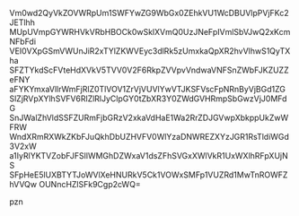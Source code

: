 Vm0wd2QyVkZOVWRpUm1SWFYwZG9WbGx0ZEhkVU1WcDBUVlpPVjFKc2JETlhh
MUpUVmpGYWRHVkVRbHBOCk0wSklXVmQ0UzJNeFpIVmlSbVJwQ2xKcmNFbFdi
VEI0VXpGSmVWUnJiR2xTYlZKWVEyc3dlRk5zUmxkaQpXR2hvVlhwS1QyTXha
SFZTYkdScFVteHdXVkV5TVV0V2F6RkpZVVpvVndwaVNFSnZWbFJKZUZZeFNY
aFYKYmxaVllrWmFjRlZ0TlVOV1ZrVjVUVlYwVTJKSFVscFpNRnByVjBGd1ZG
SlZjRVpXYlhSVFV6RlZlRlJyClpGY0tZbXR3Y0ZWdGVHRmpSbGwzVjJ0MFdG
SnJWalZhVldSSFZURmFjbGRzV2xkaVdHaE1Wa2RrZDJGVwpXbkppUkZwWFRW
WndXRmRXWkZKbFJuQkhDbUZHVFV0WlYzaDNWREZXYzJGR1RsTldiWGd3V2xW
a1IyRlYKTVZobFJFSllWMGhDZWxaV1dsZFhSVGxXWlVkR1UxWXlhRFpXUjNS
SFpHeE5lUXBTYTJoWVlXeHNURkV5Ck1VOWxSMFp1VUZRd1MwTnROWFZhVVQw
OUNncHZlSFk9Cgp2cWQ=

pzn